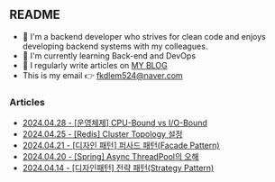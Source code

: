 
## README

- 🚀 I'm a backend developer who strives for clean code and enjoys developing backend systems with my colleagues.
- 🌱 I'm currently learning Back-end and DevOps
- 📝 I regularly write articles on [MY BLOG](https://velog.io/@jaymin_e/posts/)
- This is my email 👉  fkdlem524@naver.com

### Articles

- [2024.04.28 - [운영체제] CPU-Bound vs I/O-Bound](https://velog.io/@jaymin_e/%EC%9A%B4%EC%98%81%EC%B2%B4%EC%A0%9C-CPU-Bound-vs-IO-Bound) <br/>
- [2024.04.25 - [Redis] Cluster Topology 설정](https://velog.io/@jaymin_e/Redis-Cluster-Topology-%EC%84%A4%EC%A0%95) <br/>
- [2024.04.21 - [디자인 패턴] 퍼사드 패턴(Facade Pattern)](https://velog.io/@jaymin_e/%EB%94%94%EC%9E%90%EC%9D%B8-%ED%8C%A8%ED%84%B4-%ED%8D%BC%EC%82%AC%EB%93%9C-%ED%8C%A8%ED%84%B4Facade-Pattern) <br/>
- [2024.04.20 - [Spring] Async ThreadPool의 오해](https://velog.io/@jaymin_e/Spring-Async-ThreadPool%EC%9D%98-%EC%98%A4%ED%95%B4) <br/>
- [2024.04.14 - [디자인패턴] 전략 패턴(Strategy Pattern)](https://velog.io/@jaymin_e/%EB%94%94%EC%9E%90%EC%9D%B8%ED%8C%A8%ED%84%B4-%EC%A0%84%EB%9E%B5-%ED%8C%A8%ED%84%B4Strategy-Pattern) <br/>
